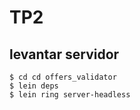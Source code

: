 # TP2

## levantar servidor

```
$ cd cd offers_validator
$ lein deps
$ lein ring server-headless
```
